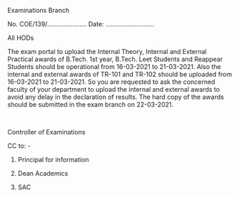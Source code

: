 Examinations Branch

No. COE/139/…………………. Date: ………………………

All HODs

The exam portal to upload the Internal Theory, Internal and External Practical awards of B.Tech. 1st year, B.Tech. Leet Students and Reappear Students should be operational from 16-03-2021 to 21-03-2021. Also the internal and external awards of TR-101 and TR-102 should be uploaded from 16-03-2021 to 21-03-2021.  So you are requested to ask the concerned faculty of your department to upload the internal and external awards to avoid any delay in the declaration of results. The hard copy of the awards should be submitted in the exam branch on 22-03-2021.

</br>

Controller of Examinations

CC to: -

1.	Principal for information

2.	Dean Academics

3.	SAC
